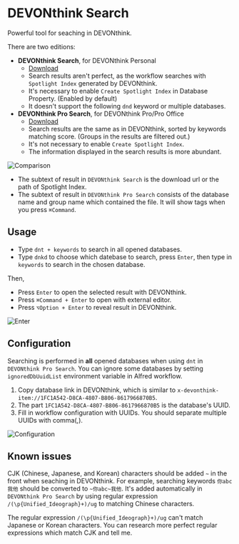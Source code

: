 
# DEVONthink Search

Powerful tool for seaching in DEVONthink. 

There are two editions:

- **DEVONthink Search**, for DEVONthink Personal
    - [Download]()
    - Search results aren't perfect, as the workflow searches with `Spotlight Index` generated by DEVONthink.
    - It's necessary to enable `Create Spotlight Index` in Database Property. (Enabled by default)
    - It doesn't support the following `dnd` keyword or multiple databases.
- **DEVONthink Pro Search**, for DEVONthink Pro/Pro Office
    - [Download]()
    - Search results are the same as in DEVONthink, sorted by keywords matching score. (Groups in the results are filtered out.)
    - It's not necessary to enable `Create Spotlight Index`.
    - The information displayed in the search results is more abundant.

![Comparison](https://user-images.githubusercontent.com/3690653/48790858-3f872c00-ed2b-11e8-8ae6-683ce19cc597.png)

- The subtext of result in `DEVONthink Search` is the download url or the path of Spotlight Index.
- The subtext of result in `DEVONthink Pro Search` consists of the database name and group name which contained the file. It will show tags when you press `⌘Command`.


## Usage

- Type `dnt + keywords` to search in all opened databases. 
- Type `dnkd` to choose which datebase to search, press `Enter`, then type in `keywords` to search in the chosen database. 

Then,

- Press `Enter` to open the selected result with DEVONthink.
- Press `⌘Command + Enter` to open with external editor. 
- Press `⌥Option + Enter` to reveal result in DEVONthink.

![Enter](https://user-images.githubusercontent.com/3690653/48790940-73625180-ed2b-11e8-89dc-6bf4f6b9e72a.png)

## Configuration

Searching is performed in **all** opened databases when using `dnt` in `DEVONthink Pro Search`. You can ignore some databases by setting `ignoredDbUuidList` environment variable in Alfred workflow.

1. Copy database link in DEVONthink, which is similar to `x-devonthink-item://1FC1A542-D8CA-4807-B806-8617966870B5`.
2. The part `1FC1A542-D8CA-4807-B806-8617966870B5` is the database's UUID.
3. Fill in workflow configuration with UUIDs. You should separate multiple UUIDs with comma(,).

![Configuration](https://user-images.githubusercontent.com/3690653/48790986-9987f180-ed2b-11e8-8f64-846d96fd26b9.png)

## Known issues

CJK (Chinese, Japanese, and Korean) characters should be added `~` in the front when seaching in DEVONthink. For example, searching keywords `你abc我他` should be converted to `~你abc~我他`. It's added automatically in `DEVONthink Pro Search` by using regular expression `/(\p{Unified_Ideograph}+)/ug` to matching Chinese characters.

The regular expression `/(\p{Unified_Ideograph}+)/ug` can't match Japanese or Korean characters. You can research more perfect regular expressions which match CJK and tell me.




